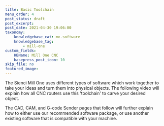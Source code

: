 ```yaml
---
title: Basic Toolchain
menu_order: 4
post_status: draft
post_excerpt: 
post_date: 2021-04-30 19:06:00
taxonomy:
    knowledgebase_cat: mo-software 
    knowledgebase_tag:
        - mill-one
custom_fields:
    KBName: Mill One CNC
    basepress_post_icon: 10
skip_file: no
featured_image: 
---
```

The Sienci Mill One uses different types of software which work together to take your ideas and turn them into physical objects. The following video will explain how all CNC routers use this 'toolchain' to carve your desired object.

The CAD, CAM, and G-code Sender pages that follow will further explain how to either use our recommended software package, or use another existing software that is compatible with your machine.